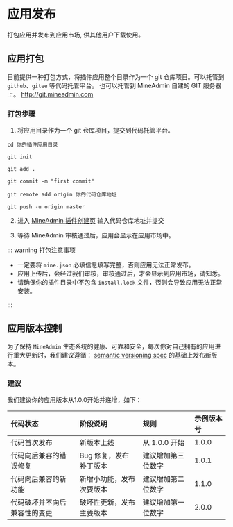 # 应用发布

打包应用并发布到应用市场, 供其他用户下载使用。

## 应用打包

目前提供一种打包方式，将插件应用整个目录作为一个 git 仓库项目。可以托管到 `github`、`gitee` 等代码托管平台。
也可以托管到 MineAdmin 自建的 GIT 服务器上。 http://git.mineadmin.com


### 打包步骤

1. 将应用目录作为一个 git 仓库项目，提交到代码托管平台。

```shell
cd 你的插件应用目录

git init

git add .

git commit -m "first commit"

git remote add origin 你的代码仓库地址

git push -u origin master
```

2. 进入 [MineAdmin 插件创建页](https://www.mineadmin.com/member/createApp) 输入代码仓库地址并提交

<ElImage :preview-src-list="['/public/images/create_app.png']" src="/public/images/create_app.png"></ElImage>

3. 等待 MineAdmin 审核通过后，应用会显示在应用市场中。

::: warning 打包注意事项

* 一定要将 `mine.json` 必填信息填写完整，否则应用无法正常发布。
* 应用上传后，会经过我们审核，审核通过后，才会显示到应用市场，请知悉。
* 请确保你的插件目录中不包含 `install.lock` 文件，否则会导致应用无法正常安装。

:::

## 应用版本控制

为了保持 `MineAdmin` 生态系统的健康、可靠和安全，每次你对自己拥有的应用进行重大更新时，我们建议遵循：
<a href="https://semver.org/lang/zh-CN/" target="_blank">semantic versioning spec</a>
的基础上发布新版本。

### 建议
我们建议你的应用版本从1.0.0开始并递增，如下：

| 代码状态           | 阶段说明          | 规则         | 示例版本号  |
|:---------------|:--------------|:-----------|:-------|
| 代码首次发布         | 新版本上线         | 从 1.0.0 开始 | 	1.0.0 |
| 代码向后兼容的错误修复    | Bug 修复，发布补丁版本 | 建议增加第三位数字  | 	1.0.1 |
| 代码向后兼容的新功能     | 新增小功能，发布次要版本  | 建议增加第二位数字  | 	1.1.0 |
| 代码破坏并不向后兼容性的变更 | 破坏性更新，发布主要版本  | 建议增加第一位数字  | 	2.0.0 |
